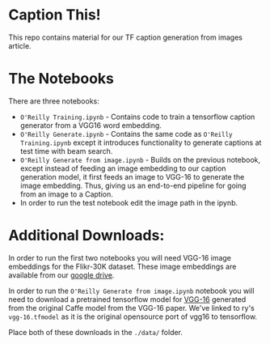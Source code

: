 # Caption This!
This repo contains material for our TF caption generation from images article.

# The Notebooks
There are three notebooks:
* `O'Reilly Training.ipynb` - Contains code to train a tensorflow caption generator from a VGG16 word embedding.
* `O'Reilly Generate.ipynb` - Contains the same code as `O'Reilly Training.ipynb` except it introduces functionality to generate captions at test time with beam search.
* `O'Reilly Generate from image.ipynb` - Builds on the previous notebook, except instead of feeding an image embedding to our caption generation model, it first feeds an image to VGG-16 to generate the image embedding. Thus, giving us an end-to-end pipeline for going from an image to a Caption.
 * In order to run the test notebook edit the image path in the ipynb.

# Additional Downloads:
In order to run the first two notebooks you will need VGG-16 image embeddings for the Flikr-30K dataset. These image embeddings are available from our [google drive](https://drive.google.com/file/d/0B5o40yxdA9PqTnJuWGVkcFlqcG8/view?usp=sharing).

In order to run the `O'Reilly Generate from image.ipynb` notebook you will need to download a pretrained tensorflow model for [VGG-16](https://github.com/ry/tensorflow-vgg16) generated from the original Caffe model from the VGG-16 paper. We've linked to ry's `vgg-16.tfmodel` as it is the original opensource port of vgg16 to tensorflow. 

Place both of these downloads in the `./data/` folder.
